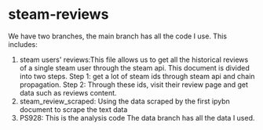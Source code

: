 # steam-reviews
We have two branches, the main branch has all the code I use.
This includes:
1) steam users' reviews:This file allows us to get all the historical reviews of a single steam user through the steam api. This document is divided into two steps.
Step 1: get a lot of steam ids through steam api and chain propagation. 
Step 2: Through these ids, visit their review page and get data such as reviews content.
2) steam_review_scraped: Using the data scraped by the first ipybn document to scrape the text data
3) PS928: This is the analysis code
The data branch has all the data I used.
